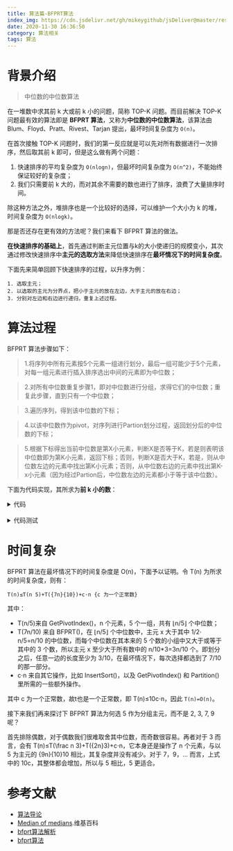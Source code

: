 ```yaml
---
title: 算法篇-BFPRT算法
index_img: https://cdn.jsdelivr.net/gh/mikeygithub/jsDeliver@master/resource/img/bfprt-logo.png
date: 2020-11-30 16:36:50
category: 算法相关
tags: 算法
---
```



# 背景介绍

>中位数的中位数算法

在一堆数中求其前 k 大或前 k 小的问题，简称 TOP-K 问题。而目前解决 TOP-K 问题最有效的算法即是 **BFPRT 算法**，又称为**中位数的中位数算法**，该算法由 Blum、Floyd、Pratt、Rivest、Tarjan 提出，最坏时间复杂度为 `O(n)`。

在首次接触 TOP-K 问题时，我们的第一反应就是可以先对所有数据进行一次排序，然后取其前 k 即可，但是这么做有两个问题：

1. 快速排序的平均复杂度为 `O(nlogn)`，但最坏时间复杂度为 `O(n^2)`，不能始终保证较好的复杂度；
2. 我们只需要前 k 大的，而对其余不需要的数也进行了排序，浪费了大量排序时间。

除这种方法之外，堆排序也是一个比较好的选择，可以维护一个大小为 k 的堆，时间复杂度为 `O(nlogk)`。

那是否还存在更有效的方法呢？我们来看下 BFPRT 算法的做法。

**在快速排序的基础上**，首先通过判断主元位置与k的大小使递归的规模变小，其次通过修改快速排序中**主元的选取方法**来降低快速排序在**最坏情况下的时间复杂度**。

下面先来简单回顾下快速排序的过程，以升序为例：

````
1. 选取主元；
2. 以选取的主元为分界点，把小于主元的放在左边，大于主元的放在右边；
3. 分别对左边和右边进行递归，重复上述过程。
````

# 算法过程

BFPRT 算法步骤如下：

>1.将序列中所有元素按5个元素一组进行划分，最后一组可能少于5个元素，对每一组元素进行插入排序选出中间的元素即为中位数；
 
>2.对所有中位数重复步骤1，即对中位数进行分组，求得它们的中位数；重复此步骤，直到只有一个中位数；
 
>3.遍历序列，得到该中位数的下标；
 
>4.以该中位数作为pivot，对序列进行Partion划分过程，返回划分后的中位数的下标；
 
>5.根据下标得出当前中位数是第X小元素，判断X是否等于K，若是则表明该中位数即为第K小元素，返回下标；否则，判断X是否大于K，若是，则从中位数左边的元素中找出第K小元素；否则，从中位数右边的元素中找出第K-x小元素（因为经过Partion后，中位数左边的元素都小于等于该中位数）。


下面为代码实现，其所求为**前 k 小的数**：

<details>
  <summary><span>代码</span></summary>
  <br>


```cgo
#include <iostream>
using namespace std;
 
// 插入排序  
void insertSort(int R[], int low, int high) {
	int i, j, tmp;
	for (i = low + 1; i <= high; ++i) {
		tmp = R[i];
		j = i - 1;
		while (j >= low && R[j] > tmp) {
			R[j + 1] = R[j];
			--j;
		}
		R[j + 1] = tmp;
	}
}
 
// 递归寻找中位数的中位数  
int FindMid(int R[], int low, int high) {
	// 只有一个元素
	if (low == high) {
		return R[low];
	}
	int i, k;
	// 将序列划分为5个元素一组，分别求取中位数
	for (i = low; i + 4 <= high; i += 5) {
		insertSort(R, i, i + 4);
		k = i - low;
		// 将中位数交换到前面
		swap(R[low + k / 5], R[i + 2]);
	}
	int n = high - i + 1;
	// 最后一组不足5个元素
	if (n > 0) {
		insertSort(R, i, high);
		k = i - low;
		swap(R[low + k / 5], R[i + n / 2]);
	}
	k = k / 5;
	// 只有一个中位数
	if (k == 0) {
		return R[low];
	}
	return FindMid(R, low, low + k);
}
 
// 寻找中位数的所在位置  
int FindId(int R[], int low, int high, int median) {
	for (int i = low; i <= high; ++i) {
		if (median == R[i]) {
			return i;
		}
	}
	return -1;
}
 
//进行划分过程  
int Partion(int R[], int low, int high, int index) {
	if (low <= high) {
		// 将中位数与第1个元素交换
		swap(R[index], R[low]);
		int tmp = R[low];
		int i = low, j = high;
		// 将小于中位数的元素交换到中位数的左边，大于中位数的元素交换到中位数的右边
		while (i != j) {
			while (j > i&&R[j] >= tmp) {
				--j;
			}
			R[i] = R[j];
			while (i < j&&R[i] <= tmp) {
				++i;
			}
			R[j] = R[i];
		}
		R[i] = tmp;
		return i;
	}
	return -1;
}
 
int BFPTR(int R[], int low, int high, int K){
	// 中位数
	int median = FindMid(R, low, high);
	// 中位数下标
	int index = FindId(R, low, high, median);
	// 划分，得到中位数新的下标
	int newIndex = Partion(R, low, high, index);
	// 中位数在当前序列[low..high]中的位置
	int rank = newIndex - low + 1;
	if (rank == K) {
		// 中位数是第K小元素
		// 左边的K个元素（包括中位数）为Top-K
		// 返回中位数下标
		return newIndex;
	}
	else if (rank > K) {
		return BFPTR(R, low, newIndex - 1, K);
	}
	return BFPTR(R, newIndex + 1, high, K - rank);
}
```


</details>

<br>

<details>
  <summary><span>代码测试</span></summary>
  <br>

```cgo
int main(int argc, char** argv)
{
    const int N = 12;
    int i;
    int R[] = { 12, 1, 8, 10, 6, 2, 5, 9, 11, 3, 4, 7 };
    cout << "原始数据：";
    for (i = 0; i < N; ++i)
    {
        cout << R[i] << " ";
    }
    cout << endl << endl;
    int K, index;
    int R1[N];
    for (int t = 1; t <= 12; ++t)
    {
        K = t;
        for (i = 0; i < N; ++i)
        {
            R1[i] = R[i];
        }
        index = BFPTR(R1, 0, N - 1, K);
        cout << "处理后的数据：";
        for (i = 0; i < N; ++i)
        {
            cout << R1[i] << " ";
        }
        cout << endl;
        cout << "第" << K << "小元素：" << R1[index] << endl;
        cout << "Top-" << K << " 的数据：";
        // 对Top-K元素进行排序，方便查看
        insertSort(R1, index - K + 1, index);
        for (i = index - K + 1; i <= index; ++i)
        {
            cout << R1[i] << " ";
        }
        cout << endl << endl;
    }
    return 0;
}
```

运行如下：

```
原始数据：12 1 8 10 6 2 5 9 11 3 4 7
 
处理后的数据：1 2 3 4 6 5 7 12 9 11 10 8
第1小元素：1
Top-1 的数据：1
 
处理后的数据：1 2 3 4 6 5 7 12 9 11 10 8
第2小元素：2
Top-2 的数据：1 2
 
处理后的数据：1 2 3 4 6 5 7 12 9 11 10 8
第3小元素：3
Top-3 的数据：1 2 3
 
处理后的数据：3 2 1 4 6 5 7 12 9 11 10 8
第4小元素：4
Top-4 的数据：1 2 3 4
 
处理后的数据：3 2 1 4 5 6 7 12 9 11 10 8
第5小元素：5
Top-5 的数据：1 2 3 4 5
 
处理后的数据：3 2 1 4 5 6 7 12 9 11 10 8
第6小元素：6
Top-6 的数据：1 2 3 4 5 6
 
处理后的数据：1 5 4 6 3 2 7 12 9 11 10 8
第7小元素：7
Top-7 的数据：1 2 3 4 5 6 7
 
处理后的数据：1 5 4 6 3 2 7 8 9 10 11 12
第8小元素：8
Top-8 的数据：1 2 3 4 5 6 7 8
 
处理后的数据：1 5 4 6 3 2 7 8 9 10 11 12
第9小元素：9
Top-9 的数据：1 2 3 4 5 6 7 8 9
 
处理后的数据：1 5 4 6 3 2 7 8 9 10 11 12
第10小元素：10
Top-10 的数据：1 2 3 4 5 6 7 8 9 10
 
处理后的数据：1 5 4 6 3 2 7 8 9 10 11 12
第11小元素：11
Top-11 的数据：1 2 3 4 5 6 7 8 9 10 11
 
处理后的数据：1 5 4 6 3 2 7 8 9 10 11 12
第12小元素：12
Top-12 的数据：1 2 3 4 5 6 7 8 9 10 11 12
```

</details>



# 时间复杂

BFPRT 算法在最坏情况下的时间复杂度是 O(n)，下面予以证明。令 T(n) 为所求的时间复杂度，则有：

`T(n)≤T(n 5)+T({7n}{10})+c⋅n {c 为一个正常数}`

其中：

- T(n/5)来自 GetPivotIndex()，n 个元素，5 个一组，共有 ⌊n/5⌋ 个中位数；
- T(7n/10) 来自 BFPRT()，在 ⌊n/5⌋ 个中位数中，主元 x 大于其中 1/2⋅ n/5=n/10 的中位数，而每个中位数在其本来的 5 个数的小组中又大于或等于其中的 3 个数，所以主元 x 至少大于所有数中的 n/10\*3=3n/10 个。即划分之后，任意一边的长度至少为 3/10，在最坏情况下，每次选择都选到了 7/10 的那一部分。
- c⋅n 来自其它操作，比如 InsertSort()，以及 GetPivotIndex() 和 Partition() 里所需的一些额外操作。

其中 c 为一个正常数，故t也是一个正常数，即 T(n)≤10c⋅n，因此 `T(n)=O(n)`。

接下来我们再来探讨下 BFPRT 算法为何选 5 作为分组主元，而不是 2, 3, 7, 9 呢？

首先排除偶数，对于偶数我们很难取舍其中位数，而奇数很容易。再者对于 3 而言，会有 T(n)≤T(\frac n 3)+T({2n}3)+c⋅n，它本身还是操作了 n 个元素，与以 5 为主元的 {9n}{10}10 相比，其复杂度并没有减少。对于 7，9，... 而言，上式中的 10c，其整体都会增加，所以与 5 相比，5 更适合。

# 参考文献

- [算法导论]()
- [Median of medians](https://en.wikipedia.org/wiki/Median_of_medians).维基百科
- [bfprt算法解析](https://blog.csdn.net/qq_40938077/article/details/81213820)
- [bfprt算法](https://blog.csdn.net/softimite_zifeng/article/details/77103544)


